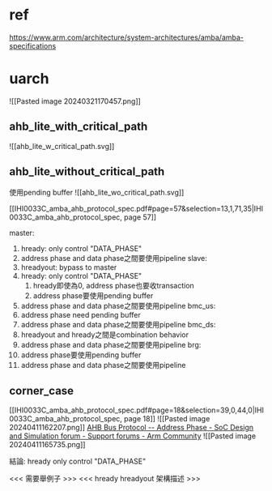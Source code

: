 # ref
https://www.arm.com/architecture/system-architectures/amba/amba-specifications
# uarch
![[Pasted image 20240321170457.png]]
## ahb_lite_with_critical_path
![[ahb_lite_w_critical_path.svg]]
## ahb_lite_without_critical_path
使用pending buffer
![[ahb_lite_wo_critical_path.svg]]


[[IHI0033C_amba_ahb_protocol_spec.pdf#page=57&selection=13,1,71,35|IHI0033C_amba_ahb_protocol_spec, page 57]]

master:
1. hready: only control "DATA_PHASE"
2. address phase and data phase之間要使用pipeline
slave:
1. hreadyout: bypass to master
2. hready: only control "DATA_PHASE"
	1.  hready即使為0, address phase也要收transaction
	2.  address phase要使用pending buffer
3. address phase and data phase之間要使用pipeline
bmc_us:
1. address phase need pending buffer
2. address phase and data phase之間要使用pipeline
bmc_ds:
1. hreadyout and hready之間是combination behavior
2. address phase and data phase之間要使用pipeline
brg:
1. address phase要使用pending buffer
2. address phase and data phase之間要使用pipeline
## corner_case
[[IHI0033C_amba_ahb_protocol_spec.pdf#page=18&selection=39,0,44,0|IHI0033C_amba_ahb_protocol_spec, page 18]]
![[Pasted image 20240411162207.png]]
[AHB Bus Protocol -- Address Phase - SoC Design and Simulation forum - Support forums - Arm Community](https://community.arm.com/support-forums/f/soc-design-and-simulation-forum/43735/ahb-bus-protocol----address-phase?ReplySortBy=CreatedDate&ReplySortOrder=Ascending)
![[Pasted image 20240411165735.png]]

結論: hready only control "DATA_PHASE"

<<< 需要舉例子 >>>
<<< hready hreadyout 架構描述 >>>